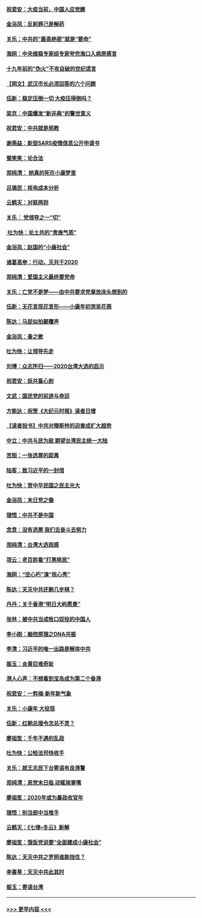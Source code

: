 #### [祝君安：大疫当前，中国人应觉醒](../pages/nsc993/n11821946.md?t=01270831) 
#### [金浴凤：反躬罪己是解药](../pages/nsc993/n11820280.md?t=01270831) 
#### [关乐：中共的“最高绝密”就是“要命”](../pages/nsc993/n11816946.md?t=01270831) 
#### [海网：中央维稳专家组专家夸完海口入病房感言](../pages/nsc993/n11815138.md?t=01270831) 
#### [十九年前的“伪火”不攻自破的世纪谎言](../pages/nsc993/n11813238.md?t=01270831) 
#### [【网文】武汉市长必须回答的六个问题](../pages/nsc993/n11813848.md?t=01270831) 
#### [伍新：稳定压倒一切 大疫压得倒吗？](../pages/nsc993/n11812634.md?t=01270831) 
#### [梁京：中国爆发“新非典”的警世意义](../pages/nsc993/n11812554.md?t=01270831) 
#### [祝君安：中共就是邪教](../pages/nsc993/n11812431.md?t=01270831) 
#### [谢燕益：新型SARS疫情信息公开申请书](../pages/nsc993/n11808840.md?t=01270831) 
#### [蜀笑笑：论合法](../pages/nsc993/n11808064.md?t=01270831) 
#### [郑纯清： 她真的死在小康梦里](../pages/nsc993/n11806623.md?t=01270831) 
#### [吕锡民：核电成本分析](../pages/nsc993/n11806284.md?t=01270831) 
#### [云鹤天：对联两则](../pages/nsc993/n11805957.md?t=01270831) 
#### [关乐： 党领导之一“切”](../pages/nsc993/n11804505.md?t=01270831) 
#### [ 吐为快：论土共的“贵族气质”](../pages/nsc993/n11804490.md?t=01270831) 
#### [金浴凤：赵国的“小康社会”](../pages/nsc993/n11804452.md?t=01270831) 
#### [诸葛高参：行动，灭共于2020](../pages/nsc993/n11804120.md?t=01270831) 
#### [郑纯清：爱国主义最终要党命](../pages/nsc993/n11802197.md?t=01270831) 
#### [关乐：亡党不是梦——由中共要求党章放床头想到的](../pages/nsc993/n11802156.md?t=01270831) 
#### [伍新：无花言现花言形——小康年初哭吴花燕](../pages/nsc993/n11800044.md?t=01270831) 
#### [陈达：马屁似拍颠覆声](../pages/nsc993/n11800010.md?t=01270831) 
#### [金浴凤：春之歌](../pages/nsc993/n11797687.md?t=01270831) 
#### [吐为快：让领导先走](../pages/nsc993/n11797512.md?t=01270831) 
#### [刘博：众志所归——2020台湾大选的启示](../pages/nsc993/n11796878.md?t=01270831) 
#### [祝君安：妖共畜心剖](../pages/nsc993/n11794273.md?t=01270831) 
#### [文武：国民党的前途与命运](../pages/nsc993/n11794198.md?t=01270831) 
#### [方能达：祝贺《大纪元时报》读者日增](../pages/nsc993/n11793807.md?t=01270831) 
#### [【读者投书】中共对穆斯林的迫害成扩大趋势](../pages/nsc993/n11791371.md?t=01270831) 
#### [中立：中共与民为敌 期望台湾民主统一大陆](../pages/nsc993/n11790392.md?t=01270831) 
#### [苦胆：一张选票的距离](../pages/nsc993/n11788914.md?t=01270831) 
#### [陆客：致习近平的一封信](../pages/nsc993/n11788867.md?t=01270831) 
#### [吐为快：贺中华民国之民主光大](../pages/nsc993/n11788618.md?t=01270831) 
#### [金浴凤：末日党之像](../pages/nsc993/n11787475.md?t=01270831) 
#### [理悟：中共不是中国](../pages/nsc993/n11787463.md?t=01270831) 
#### [念贲：没有选票  我们去奋斗去努力](../pages/nsc993/n11787398.md?t=01270831) 
#### [郑纯清：台湾大选观感](../pages/nsc993/n11786210.md?t=01270831) 
#### [项云：老百姓看“打黑除恶”](../pages/nsc993/n11785398.md?t=01270831) 
#### [海网：“空心朽”演“核心秀”](../pages/nsc993/n11783874.md?t=01270831) 
#### [陈达：天灭中共还剩几步棋？](../pages/nsc993/n11783719.md?t=01270831) 
#### [丹丹：关于香港“明日大屿愿景”](../pages/nsc993/n11783273.md?t=01270831) 
#### [张林：被中共当成牲口奴役的中国人](../pages/nsc993/n11782397.md?t=01270831) 
#### [李小刚：脑控原理之DNA共振](../pages/nsc993/n11780962.md?t=01270831) 
#### [李清：习近平的唯一出路是解体中共](../pages/nsc993/n11780866.md?t=01270831) 
#### [振玉：炎黄巨难奇耻](../pages/nsc993/n11779632.md?t=01270831) 
#### [港人心声：不想看到宝岛成为第二个香港](../pages/nsc993/n11778817.md?t=01270831) 
#### [祝君安：一剪梅‧新年新气象](../pages/nsc993/n11776340.md?t=01270831) 
#### [关乐：小康年 大役现](../pages/nsc993/n11774213.md?t=01270831) 
#### [伍新：红朝总理令怎总不灵？](../pages/nsc993/n11770813.md?t=01270831) 
#### [廖祖笙：千年不遇的乱政](../pages/nsc993/n11770373.md?t=01270831) 
#### [吐为快：公检法司快收手](../pages/nsc993/n11770359.md?t=01270831) 
#### [关乐：就王志民下台寄语有良港警](../pages/nsc993/n11769903.md?t=01270831) 
#### [郑纯清：恶党末日临 动辄挨掌嘴](../pages/nsc993/n11769356.md?t=01270831) 
#### [廖祖笙：2020年或为暴政收官年](../pages/nsc993/n11768216.md?t=01270831) 
#### [理悟：别当郎中当推手](../pages/nsc993/n11768243.md?t=01270831) 
#### [云鹤天：《七律▪冬云》新解](../pages/nsc993/n11768204.md?t=01270831) 
#### [廖祖笙：饿饭党说要“全面建成小康社会”](../pages/nsc993/n11767482.md?t=01270831) 
#### [陈达：天灭中共之罗网谁能挡住？](../pages/nsc993/n11767465.md?t=01270831) 
#### [李春草：天灭中共此其时](../pages/nsc993/n11767452.md?t=01270831) 
#### [振玉：寄语台湾](../pages/nsc993/n11767432.md?t=01270831) 

----
#### [ >>> 更早内容 <<< ](../indexes/nsc993-earlier.md)
